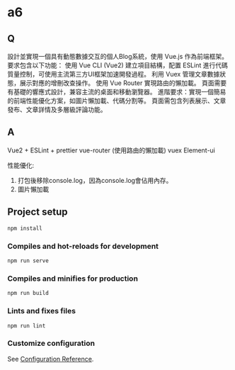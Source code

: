 # a6

## Q

設計並實現一個具有動態數據交互的個人Blog系統，使用 Vue.js 作為前端框架。要求包含以下功能： 
使用 Vue CLI (Vue2) 建立項目結構，配置 ESLint 進行代碼質量控制，可使用主流第三方UI框架加速開發過程。
利用 Vuex 管理文章數據狀態，展示對應的增刪改查操作。 
使用 Vue Router 實現路由的懶加載。 
頁面需要有基礎的響應式設計，兼容主流的桌面和移動瀏覽器。 
進階要求：實現一個簡易的前端性能優化方案，如圖片懶加載、代碼分割等。 
頁面需包含列表展示、文章發布、文章詳情及多層級評論功能。

## A

Vue2 + ESLint + prettier
vue-router (使用路由的懶加載)
vuex
Element-ui

性能優化:
1. 打包後移除console.log，因為console.log會佔用內存。
2. 圖片懶加載

## Project setup
```
npm install
```

### Compiles and hot-reloads for development
```
npm run serve
```

### Compiles and minifies for production
```
npm run build
```

### Lints and fixes files
```
npm run lint
```

### Customize configuration
See [Configuration Reference](https://cli.vuejs.org/config/).
